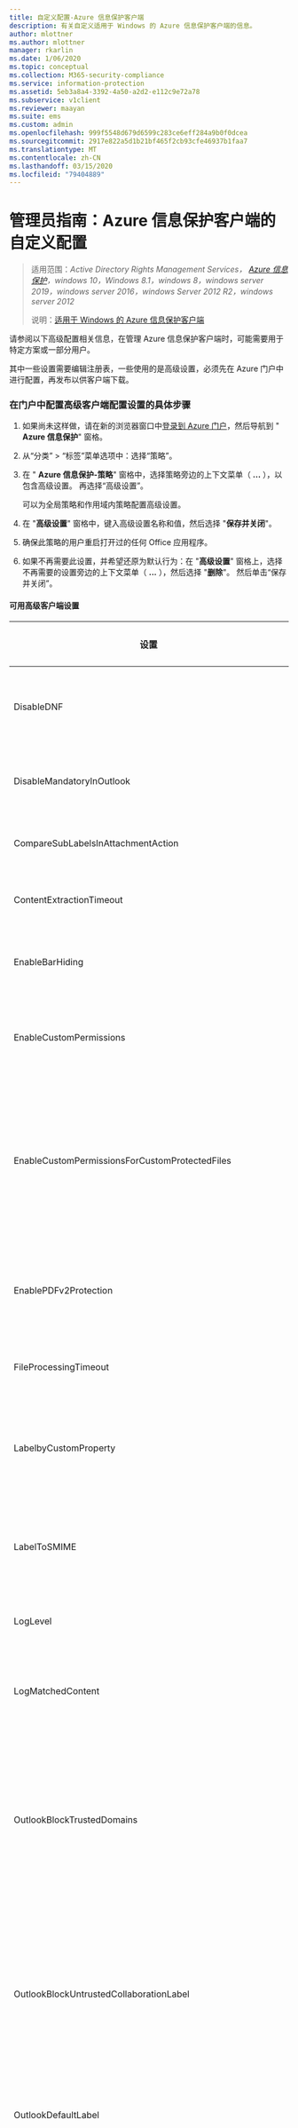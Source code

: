 ```yaml
---
title: 自定义配置-Azure 信息保护客户端
description: 有关自定义适用于 Windows 的 Azure 信息保护客户端的信息。
author: mlottner
ms.author: mlottner
manager: rkarlin
ms.date: 1/06/2020
ms.topic: conceptual
ms.collection: M365-security-compliance
ms.service: information-protection
ms.assetid: 5eb3a8a4-3392-4a50-a2d2-e112c9e72a78
ms.subservice: v1client
ms.reviewer: maayan
ms.suite: ems
ms.custom: admin
ms.openlocfilehash: 999f5548d679d6599c283ce6eff284a9b0f0dcea
ms.sourcegitcommit: 2917e822a5d1b21bf465f2cb93cfe46937b1faa7
ms.translationtype: MT
ms.contentlocale: zh-CN
ms.lasthandoff: 03/15/2020
ms.locfileid: "79404889"
---
```

# <a name="admin-guide-custom-configurations-for-the-azure-information-protection-client"></a>管理员指南：Azure 信息保护客户端的自定义配置

>适用范围：*Active Directory Rights Management Services， [Azure 信息保护](https://azure.microsoft.com/pricing/details/information-protection)，windows 10，Windows 8.1，windows 8，windows server 2019，windows server 2016，windows Server 2012 R2，windows server 2012*
>
> 说明：[适用于 Windows 的 Azure 信息保护客户端](../faqs.md#whats-the-difference-between-the-azure-information-protection-client-and-the-azure-information-protection-unified-labeling-client)

请参阅以下高级配置相关信息，在管理 Azure 信息保护客户端时，可能需要用于特定方案或一部分用户。

其中一些设置需要编辑注册表，一些使用的是高级设置，必须先在 Azure 门户中进行配置，再发布以供客户端下载。  

### <a name="how-to-configure-advanced-client-configuration-settings-in-the-portal"></a>在门户中配置高级客户端配置设置的具体步骤

1. 如果尚未这样做，请在新的浏览器窗口中[登录到 Azure 门户](../configure-policy.md#signing-in-to-the-azure-portal)，然后导航到 " **Azure 信息保护**" 窗格。

2. 从“分类” > “标签”菜单选项中：选择“策略”。

3. 在 " **Azure 信息保护-策略**" 窗格中，选择策略旁边的上下文菜单（ **...** ），以包含高级设置。 再选择“高级设置”。
    
    可以为全局策略和作用域内策略配置高级设置。

4. 在 "**高级设置**" 窗格中，键入高级设置名称和值，然后选择 "**保存并关闭**"。

5. 确保此策略的用户重启打开过的任何 Office 应用程序。

6. 如果不再需要此设置，并希望还原为默认行为：在 "**高级设置**" 窗格上，选择不再需要的设置旁边的上下文菜单（ **...** ），然后选择 "**删除**"。 然后单击“保存并关闭”。

#### <a name="available-advanced-client-settings"></a>可用高级客户端设置

|设置|应用场景和说明|
|----------------|---------------|
|DisableDNF|[在 Outlook 中隐藏或显示“不转发”按钮](#hide-or-show-the-do-not-forward-button-in-outlook)|
|DisableMandatoryInOutlook|[使 Outlook 邮件免于强制标记](#exempt-outlook-messages-from-mandatory-labeling)|
|CompareSubLabelsInAttachmentAction|[启用子标签的排序支持](#enable-order-support-for-sublabels-on-attachments) 
|ContentExtractionTimeout|[更改扫描程序的超时设置](#change-the-timeout-settings-for-the-scanner)
|EnableBarHiding|[永久隐藏 Azure 信息保护栏](#permanently-hide-the-azure-information-protection-bar)|
|EnableCustomPermissions|[设置用户是否能够使用自定义权限选项](#make-the-custom-permissions-options-available-or-unavailable-to-users)|
|EnableCustomPermissionsForCustomProtectedFiles|[对于受自定义权限保护的文件，始终在文件资源管理器中向用户显示自定义权限](#for-files-protected-with-custom-permissions-always-display-custom-permissions-to-users-in-file-explorer) |
|EnablePDFv2Protection|[不使用 PDF 加密 ISO 标准来保护 PDF 文件](#dont-protect-pdf-files-by-using-the-iso-standard-for-pdf-encryption)|
|FileProcessingTimeout|[更改扫描程序的超时设置](#change-the-timeout-settings-for-the-scanner)
|LabelbyCustomProperty|[从 Secure Islands 和其他标记解决方案迁移标签](#migrate-labels-from-secure-islands-and-other-labeling-solutions)|
|LabelToSMIME|[将标签配置为在 Outlook 中应用 S/MIME 保护](#configure-a-label-to-apply-smime-protection-in-outlook)|
|LogLevel|[更改本地日志记录级别](#change-the-local-logging-level)
|LogMatchedContent|[禁止为一部分用户发送信息类型匹配项](#disable-sending-information-type-matches-for-a-subset-of-users)|
|OutlookBlockTrustedDomains|[在 Outlook 中实现弹出消息，针对正在发送的电子邮件发出警告、进行验证或阻止](#implement-pop-up-messages-in-outlook-that-warn-justify-or-block-emails-being-sent)|
|OutlookBlockUntrustedCollaborationLabel|[在 Outlook 中实现弹出消息，针对正在发送的电子邮件发出警告、进行验证或阻止](#implement-pop-up-messages-in-outlook-that-warn-justify-or-block-emails-being-sent)|
|OutlookDefaultLabel|[为 Outlook 设置不同的默认标签](#set-a-different-default-label-for-outlook)|
|OutlookJustifyTrustedDomains|[在 Outlook 中实现弹出消息，针对正在发送的电子邮件发出警告、进行验证或阻止](#implement-pop-up-messages-in-outlook-that-warn-justify-or-block-emails-being-sent)|
|OutlookJustifyUntrustedCollaborationLabel|[在 Outlook 中实现弹出消息，针对正在发送的电子邮件发出警告、进行验证或阻止](#implement-pop-up-messages-in-outlook-that-warn-justify-or-block-emails-being-sent)|
|OutlookRecommendationEnabled|[在 Outlook 中启用建议的分类](#enable-recommended-classification-in-outlook)|
|OutlookOverrideUnlabeledCollaborationExtensions|[在 Outlook 中实现弹出消息，针对正在发送的电子邮件发出警告、进行验证或阻止](#implement-pop-up-messages-in-outlook-that-warn-justify-or-block-emails-being-sent)|
|OutlookUnlabeledCollaborationActionOverrideMailBodyBehavior|[在 Outlook 中实现弹出消息，针对正在发送的电子邮件发出警告、进行验证或阻止](#implement-pop-up-messages-in-outlook-that-warn-justify-or-block-emails-being-sent)|
|OutlookWarnTrustedDomains|[在 Outlook 中实现弹出消息，针对正在发送的电子邮件发出警告、进行验证或阻止](#implement-pop-up-messages-in-outlook-that-warn-justify-or-block-emails-being-sent)|
|OutlookWarnUntrustedCollaborationLabel|[在 Outlook 中实现弹出消息，针对正在发送的电子邮件发出警告、进行验证或阻止](#implement-pop-up-messages-in-outlook-that-warn-justify-or-block-emails-being-sent)|
|PostponeMandatoryBeforeSave|[使用强制标签时，删除文档的“以后再说”](#remove-not-now-for-documents-when-you-use-mandatory-labeling)|
|ProcessUsingLowIntegrity|[禁用扫描程序的低完整性级别](#disable-the-low-integrity-level-for-the-scanner)|
|PullPolicy|[对已断开连接计算机的支持](#support-for-disconnected-computers)
|RemoveExternalContentMarkingInApp|[删除其他标记解决方案中的页眉和页脚](#remove-headers-and-footers-from-other-labeling-solutions)|
|ReportAnIssueLink|[为用户添加“报告问题”](#add-report-an-issue-for-users)|
|RunAuditInformationTypesDiscovery|[禁止将文档中发现的敏感信息发送到 Azure 信息保护分析](#disable-sending-discovered-sensitive-information-in-documents-to-azure-information-protection-analytics)|
|RunPolicyInBackground|[开启在后台持续运行的分类](#turn-on-classification-to-run-continuously-in-the-background)|
|ScannerConcurrencyLevel|[限制扫描程序使用的线程数](#limit-the-number-of-threads-used-by-the-scanner)|
|SyncPropertyName|[使用现有自定义属性标记 Office 文档](#label-an-office-document-by-using-an-existing-custom-property)|
|SyncPropertyState|[使用现有自定义属性标记 Office 文档](#label-an-office-document-by-using-an-existing-custom-property)|

## <a name="prevent-sign-in-prompts-for-ad-rms-only-computers"></a>阻止针对仅 AD RMS 计算机出现的登录提示

默认情况下，Azure 信息保护客户端会自动尝试连接到 Azure 信息保护服务。 对于只与 AD RMS 通信的计算机，此配置可能导致不必要的用户登录提示。 可以通过编辑注册表来阻止此登录提示。

 - 找到以下值名称，然后将值数据设置为“0”：
    
    **HKEY_CURRENT_USER\SOFTWARE\Microsoft\MSIP\EnablePolicyDownload** 

无论此设置如何，Azure 信息保护客户端仍遵循标准的 [RMS 服务发现流程](client-deployment-notes.md#rms-service-discovery)来查找它的 AD RMS 群集。

## <a name="sign-in-as-a-different-user"></a>以其他用户身份登录

在生产环境中，如果用户使用的是 Azure 信息保护客户端，则通常不需要以其他用户身份登录。 不过，作为管理员，你在测试阶段可能需要以其他用户身份登录。 

可以使用“MicrosoftAzure 信息保护”对话框验证当前登录的帐户：打开 Office 应用程序，在“**主页**”选项卡的“**保护**”组中单击“**保护**”，然后单击“**帮助和反馈**”。 帐户名称会显示在“客户端状态”部分中。

请确保还要检查所显示的登录帐户的域名。 很容易忽视的一点是，使用正确的帐户名登录，但域不正确。 使用错误帐户的症状是，无法下载 Azure 信息保护策略，或看不到预期的标签或行为。

以其他用户身份登录：

1. 导航到 %localappdata%\Microsoft\MSIP 并删除 TokenCache 文件。

2. 重新启动任何打开的 Office 应用程序，并使用其他用户帐户登录。 如果在 Office 应用程序中没有看到登录到 Azure 信息保护服务的提示，请返回“Microsoft Azure信息保护”对话框，然后从更新的“客户端状态”部分中单击“登录”。

此外：

- 完成这些步骤后，若 Azure 信息保护客户端仍使用旧帐户登录，则从 Internet Explorer 删除所有 cookie，然后重复步骤 1 和步骤 2。

- 如果使用的是单一登录，必须在删除令牌文件后注销 Windows，再使用其他用户帐户登录。 然后，Azure 信息保护客户端会使用当前登录的用户帐户，自动进行身份验证。

- 此解决方案支持以同一租户中的其他用户身份登录。 不支持以不同租户中的其他用户身份登录。 若要使用多个租户测试 Azure 信息保护，请使用不同的计算机。

- 可以使用“帮助和反馈”中的“重置设置”选项注销并删除当前已下载的 Azure 信息保护策略。


## <a name="enforce-protection-only-mode-when-your-organization-has-a-mix-of-licenses"></a>如果组织拥有组合许可证，则强制执行仅保护模式

如果组织不具有任何 Azure 信息保护许可证，但有包含用于数据保护的 Azure Rights Management 服务的 Office 365 许可证，则用于 Windows 的 Azure 信息保护客户端会自动在[仅保护模式](client-protection-only-mode.md)下运行。

但是，如果贵组织已订阅 Azure 信息保护，默认情况下所有 Windows 计算机都可以下载 Azure 信息保护策略。 Azure 信息保护客户端不会进行许可证检查以及强制执行。 

如果某些用户没有 Azure 信息保护许可证，但拥有包含 Azure 权限管理服务的 Office 365 许可证，请在这些用户的计算机上编辑注册表，以防止用户在 Azure 信息保护中运行未经授权的分类和标签功能。

找到以下值名称并将值数据设置为 **0**：

**HKEY_CURRENT_USER\SOFTWARE\Microsoft\MSIP\EnablePolicyDownload** 

此外，请确保这些计算机的 %LocalAppData%\Microsoft\MSIP 文件夹中不具有名为 Policy.msip 的文件。 如果此文件存在，请将其删除。 此文件包含 Azure 信息保护策略，并且可能在编辑注册表之前已下载，如果使用演示选项安装了 Azure 信息保护客户端，那么也可能已下载此文件。

## <a name="add-report-an-issue-for-users"></a>为用户添加“报告问题”

此配置使用必须在 Azure 门户中配置的[高级客户端设置](#how-to-configure-advanced-client-configuration-settings-in-the-portal)。 

当指定以下高级客户端设置时，用户将看到一个“报告问题”选项，他们可以从“帮助和反馈”客户端对话框中选择该选项。 为链接指定 HTTP 字符串。 例如，为用户报告问题设置的自定义 Web 页面，或者发送给支持人员的电子邮件地址。 

若要配置此高级设置，请输入以下字符串：

- 注册表项：**ReportAnIssueLink**

- Value： **\<HTTP string>**

网站示例值：`https://support.contoso.com`

电子邮件地址示例值：`mailto:helpdesk@contoso.com`

## <a name="hide-the-classify-and-protect-menu-option-in-windows-file-explorer"></a>隐藏 Windows 文件资源管理器中的“分类和保护”菜单选项

创建以下 DWORD 值名称（以及任何数值数据）：

**HKEY_CLASSES_ROOT\AllFilesystemObjects\shell\Microsoft.Azip.RightClick\LegacyDisable**

## <a name="support-for-disconnected-computers"></a>对断开连接的计算机的支持

默认情况下，Azure 信息保护客户端会自动尝试连接到 Azure 信息保护服务，以下载最新的 Azure 信息保护策略。 如果您的计算机在一段时间内无法连接到 internet，则可以通过编辑注册表来阻止客户端尝试连接到该服务。 

请注意，如果没有 internet 连接，客户端将无法使用组织的基于云的密钥来应用保护（或删除保护）。 相反，客户端只能使用应用分类或 [HYOK](../configure-adrms-restrictions.md) 保护的标签。

若要阻止 Azure 信息保护服务登录提示，可使用必须在 Azure 门户中配置的[高级客户端设置](#how-to-configure-advanced-client-configuration-settings-in-the-portal)，然后为计算机下载策略。 或者，也可以通过编辑注册表来阻止此登录提示。

- 若要配置高级客户端设置，请执行以下操作：
    
    1. 输入以下字符串：
    
        - 注册表项：**PullPolicy**
        
        - Value：**False**
    
    2. 下载包含此设置的策略，并按照随附的说明操作，将它安装在计算机上。

- 或者，若要编辑注册表，请执行以下操作：
    
    - 找到以下值名称，然后将值数据设置为“0”：
    
        **HKEY_CURRENT_USER\SOFTWARE\Microsoft\MSIP\EnablePolicyDownload** 


客户端必须在 %LocalAppData%\Microsoft\MSIP 文件夹中有名为 Policy.msip 的有效策略文件。

可以从 Azure 门户中导出全局策略或范围内策略，并将导出的文件复制到客户端计算机。 此外，还可以使用此方法，将已过时的策略文件替换为最新策略。 不过，如果用户属于多个范围内策略，就不支持导出策略。 另请注意，如果用户选择[“帮助和反馈”](client-admin-guide.md#help-and-feedback-section)中的“重置设置”选项，此操作会删除策略文件，并导致客户端无法正常运行，直到你手动替换策略文件或客户端连接到服务并下载策略为止。

从 Azure 门户导出策略时，下载的压缩文件包含多个版本的策略。 这些策略版本对应于 Azure 信息保护客户端的不同版本：

1. 解压缩文件，然后使用下表来确定所需要的策略文件。 
    
    |文件名|相应的客户端版本|
    |--------------------------|---------------------------------------------|
    |Policy1.1.msip |版本 1.2|
    |Policy1.2.msip |版本 1.3 - 1.7|
    |Policy1.3.msip |版本 1.8 - 1.29|
    |Policy1.4.msip |版本 1.32 及更高版本|
    
2. 将已标识的文件重命名为 Policy.msip，再将它复制到已安装 Azure 信息保护客户端的计算机上的 %LocalAppData%\Microsoft\MSIP 文件夹。 

如果断开连接的计算机运行的是当前的 Azure 信息保护扫描程序 GA 版本，则需要执行其他配置步骤。 有关详细信息，请参阅扫描程序部署说明中的[限制：扫描程序服务器无法](../deploy-aip-scanner.md#restriction-the-scanner-server-cannot-have-internet-connectivity) 从扫描程序部署说明获得 internet 连接。

## <a name="hide-or-show-the-do-not-forward-button-in-outlook"></a>在 Outlook 中隐藏或显示“不转发”按钮

建议使用[策略设置](../configure-policy-settings.md)**将 "不转发" 按钮添加到 Outlook 功能区**来配置此选项。 但是，也可以使用在 Azure 门户中配置的[高级客户端设置](#how-to-configure-advanced-client-configuration-settings-in-the-portal)来配置此选项。

配置此设置后，将在 Outlook 功能区中隐藏或显示“不转发”按钮。 此设置对 Office 菜单中的“不转发”选项没有影响。

若要配置此高级设置，请输入以下字符串：

- 注册表项：**DisableDNF**

- Value：如果为 True 将隐藏按钮，如果为 False 将显示按钮

## <a name="make-the-custom-permissions-options-available-or-unavailable-to-users"></a>设置用户是否能够使用自定义权限选项

配置此选项的建议方法是使用 "**使自定义权限可供用户**使用"[策略设置](../configure-policy-settings.md)。 但是，也可以使用在 Azure 门户中配置的[高级客户端设置](#how-to-configure-advanced-client-configuration-settings-in-the-portal)来配置此选项。 

配置此设置并为用户发布策略后，用户可看到自定义权限选项，它们可用于自行选择保护设置；这些选项也可能隐藏，使得用户无法自行选择保护设置（除非系统出现提示）。

若要配置此高级设置，请输入以下字符串：

- 注册表项：**EnableCustomPermissions**

- Value：结果为 True 将使自定义权限选项可用，结果为 False 将隐藏此选项

## <a name="for-files-protected-with-custom-permissions-always-display-custom-permissions-to-users-in-file-explorer"></a>对于受自定义权限保护的文件，始终在文件资源管理器中向用户显示自定义权限

此配置使用必须在 Azure 门户中配置的[高级客户端设置](#how-to-configure-advanced-client-configuration-settings-in-the-portal)。 此设置处于预览状态，并且可能会更改。

当你配置[策略设置](../configure-policy-settings.md)"**使用户可以使用自定义权限" 选项**或在上一节中使用等效的 "高级客户端" 设置时，用户将无法查看或更改已在受保护文档中设置的自定义权限。 

创建和配置此高级客户端设置时，用户可以在使用文件资源管理器时查看和更改受保护文档的自定义权限，然后右键单击该文件。 Office 功能区上的“保护”按钮中的“自定义权限”选项仍处于隐藏状态。

若要配置此高级设置，请输入以下字符串：

- 注册表项：**EnableCustomPermissionsForCustomProtectedFiles**

- Value：**True**

## <a name="permanently-hide-the-azure-information-protection-bar"></a>永久隐藏 Azure 信息保护栏

此配置使用必须在 Azure 门户中配置的[高级客户端设置](#how-to-configure-advanced-client-configuration-settings-in-the-portal)。 仅当[策略设置](../configure-policy-settings.md)"**在 Office 应用中显示信息保护栏**" 设置为 **"开**" 时才使用此选项。

默认情况下，如果用户清除“主页”选项卡、“保护”组、“保护”按钮中的“显示数据条”选项，则信息保护栏将不再显示在该 Office 应用中。 但是，下次打开 Office 应用时，会自动再次显示该栏。

若要防止在用户选择隐藏该栏后再次自动显示该栏，请使用此客户端设置。 如果用户使用“关闭信息保护栏”图标关闭此栏，此设置将不起作用。

即使 Azure 信息保护栏保持隐藏，如果已配置了推荐分类，或者文档或电子邮件必须有标签，用户仍可以从临时显示的栏中选择标签。 

若要配置此高级设置，请输入以下字符串：

- 注册表项：**EnableBarHiding**

- Value：**True**

## <a name="enable-order-support-for-sublabels-on-attachments"></a>启用附件子标签的排序支持

此配置使用必须在 Azure 门户中配置的[高级客户端设置](#how-to-configure-advanced-client-configuration-settings-in-the-portal)。

如果具有子标签并已配置以下[策略设置](../configure-policy-settings.md)，请使用此设置：

- **对于带有附件的电子邮件，使用与这些附件的最高等级相匹配的标签**

配置以下字符串：

- 注册表项：**CompareSubLabelsInAttachmentAction**

- Value：**True**

如果不进行此设置，则从具有最高分类的父标签找到的第一个标签将应用于电子邮件。 

如果进行此设置，则具有最高分类的父标签中排在最后的子标签将应用于电子邮件。 如果需要对标签重新排序，以便为此方案应用所需的标签，请参阅[如何删除或重排 Azure 信息保护的标签](../configure-policy-delete-reorder.md)。

## <a name="exempt-outlook-messages-from-mandatory-labeling"></a>使 Outlook 邮件免于强制标记

此配置使用必须在 Azure 门户中配置的[高级客户端设置](#how-to-configure-advanced-client-configuration-settings-in-the-portal)。

默认情况下，当你启用 "**所有文档和电子邮件都必须具有标签**" 的[策略设置](../configure-policy-settings.md)时，所有已保存的文档和已发送的电子邮件都必须应用标签。 配置以下高级设置时，策略设置仅适用于 Office 文档，而不适用于 Outlook 邮件。

若要配置此高级设置，请输入以下字符串：

- 注册表项：**DisableMandatoryInOutlook**

- Value：**True**

## <a name="enable-recommended-classification-in-outlook"></a>在 Outlook 中启用建议的分类

此配置使用必须在 Azure 门户中配置的[高级客户端设置](#how-to-configure-advanced-client-configuration-settings-in-the-portal)。 此设置处于预览状态，并且可能会更改。

为建议的分类配置标签时，系统将提示用户接受或关闭 Word、Excel 和 PowerPoint 中建议的标签。 此设置将此标签建议扩展到也在 Outlook 中显示。

若要配置此高级设置，请输入以下字符串：

- 注册表项：**OutlookRecommendationEnabled**

- Value：**True**


## <a name="implement-pop-up-messages-in-outlook-that-warn-justify-or-block-emails-being-sent"></a>在 Outlook 中实施弹出消息，警告、证明或阻止发送电子邮件

此配置使用必须在 Azure 门户中配置的多项[高级客户端设置](#how-to-configure-advanced-client-configuration-settings-in-the-portal)。

当创建并配置以下高级客户端设置时，用户可以在 Outlook 中看到弹出消息，这些消息可以在发送电子邮件之前警告他们，或者要求他们提供发送电子邮件的理由，或者在存在以下任何一种情况时阻止他们发送电子邮件：

- **其电子邮件或电子邮件附件有一个特定的标签**：
    - 附件可以是任何文件类型

- **其电子邮件或电子邮件的附件没有标签**：
    - 附件可以是 Office 文档或 PDF 文档

满足这些条件时，用户将看到一个弹出消息，其中包含以下操作之一：

- **警告**：用户可以确认、发送或取消。

- **验证**：提示用户说明理由（预定义选项或自由格式）。  然后，用户可以发送或取消电子邮件。 说明理由的文本被写入电子邮件 x - 标头，以便其他系统可以读取。 例如，数据丢失防护 (DLP) 服务。

- **阻止**：如果上述情况持续，将阻止用户发送电子邮件。 该消息包括阻止电子邮件的原因，以便用户可以解决问题。 例如，删除特定收件人或标记电子邮件。 

当弹出消息用于特定标签时，可以按域名为收件人配置例外。

弹出消息中生成的操作将记录到本地 Windows 事件日志**应用程序和服务日志** > **Azure 信息保护**：

- 警告消息：信息 ID 301

- 验证消息：信息 ID 302

- 阻止邮件：信息 ID 303

来自验证消息的事件条目示例：

```
Client Version: 1.53.10.0
Client Policy ID: e5287fe6-f82c-447e-bf44-6fa8ff146ef4
Item Full Path: Price list.msg
Item Name: Price list
Process Name: OUTLOOK
Action: Justify
User Justification: My manager approved sharing of this content
Action Source: 
User Response: Confirmed
```
以下各节包含每个高级客户端设置的配置说明，你可以通过 [教程查看这些配置说明：使用 Outlook](../infoprotect-oversharing-tutorial.md)配置 Azure 信息保护以控制 oversharing 的信息。

### <a name="to-implement-the-warn-justify-or-block-pop-up-messages-for-specific-labels"></a>若要针对特定标签实现用于警告、验证或阻止的弹出消息：

若要针对特定标签实现弹出消息，必须知道这些标签的标签 ID。 在 Azure 门户中查看或配置 Azure 信息保护策略时，标签 ID 值会显示在 "**标签**" 窗格中。 对于应用了标签的文件，还可运行 [Get-AIPFileStatus](/powershell/module/azureinformationprotection/get-aipfilestatus) PowerShell cmdlet 标识标签 ID（MainLabelId 或 SubLabelId）。 当标签包含子标签时，请始终指定子标签（而非父标签）的 ID。

使用以下键创建以下一个或多个高级客户端设置。 对于值，请按 ID 指定一个或多个标签，每个标签用逗号分隔。

多个标签 ID 的示例值，采用以逗号分隔的字符串形式：`dcf781ba-727f-4860-b3c1-73479e31912b,1ace2cc3-14bc-4142-9125-bf946a70542c,3e9df74d-3168-48af-8b11-037e3021813f`


- 警告消息：
    
    - 注册表项：**OutlookWarnUntrustedCollaborationLabel**
    
    - 值：\<标签 ID，以逗号分隔>

- 对齐消息：
    
    - 注册表项：**OutlookJustifyUntrustedCollaborationLabel**
    
    - 值：\<标签 ID，以逗号分隔>

- 阻止邮件：
    
    - 注册表项：**OutlookBlockUntrustedCollaborationLabel**
    
    - 值：\<标签 ID，以逗号分隔>

#### <a name="to-exempt-domain-names-for-pop-up-messages-configured-for-specific-labels"></a>为特定标签配置的弹出消息免除域名

对于在这些弹出消息中指定的标签，可以免除特定域名，使用户不会看到其电子邮件地址中包含该域名的收件人的邮件。 在这种情况下，发送电子邮件时不会受消息干扰。 若要指定多个域，将其添加为单个字符串，以逗号分隔。

典型配置是仅针对组织外部的收件人或并非组织授权合作伙伴的收件人显示弹出消息。 在这种情况下，可以指定组织和合作伙伴使用的所有电子邮件域。

创建以下高级客户端设置，为该值指定一个或多个域，每个域都由逗号分隔。

多个域的示例值，以逗号分隔的字符串表示：`contoso.com,fabrikam.com,litware.com`

- 警告消息：
    
    - 注册表项：**OutlookWarnTrustedDomains**
    
    - 值：\<域名，以逗号分隔>

- 对齐消息：
    
    - 注册表项：**OutlookJustifyTrustedDomains**
    
    - 值：\<域名，以逗号分隔>

- 阻止邮件：
    
    - 注册表项：**OutlookBlockTrustedDomains**
    
    - 值：\<域名，以逗号分隔>

例如，你为 "**机密 \ 所有员工**" 标签指定了**OutlookBlockUntrustedCollaborationLabel** advanced client 设置。 你现在可以指定**OutlookBlockTrustedDomains**和**contoso.com**的其他高级客户端设置。 因此，当用户标记为 "**机密 \ 所有员工**" 时，用户可以将电子邮件发送到 john@sales.contoso.com，但会阻止向 Gmail 帐户发送具有相同标签的电子邮件。

### <a name="to-implement-the-warn-justify-or-block-pop-up-messages-for-emails-or-attachments-that-dont-have-a-label"></a>若要针对没有标签的电子邮件或附件实现用于警告、验证或阻止的弹出消息：

使用以下值之一创建高级客户端设置：

- 警告消息：
    
    - 注册表项：**OutlookUnlabeledCollaborationAction**
    
    - Value：**警告**

- 对齐消息：
    
    - 注册表项：**OutlookUnlabeledCollaborationAction**
    
    - Value：**两端对齐**

- 阻止邮件：
    
    - 注册表项：**OutlookUnlabeledCollaborationAction**
    
    - Value：**阻止**

- 关闭这些消息：
    
    - 注册表项：**OutlookUnlabeledCollaborationAction**
    
    - Value：**Off**

#### <a name="to-define-specific-file-name-extensions-for-the-warn-justify-or-block-pop-up-messages-for-email-attachments-that-dont-have-a-label"></a>为不带标签的电子邮件附件定义 "警告"、"对齐" 或 "阻止" 弹出消息的特定文件扩展名

默认情况下，"警告"、"对齐" 或 "阻止" 弹出消息适用于所有 Office 文档和 PDF 文档。 您可以通过指定哪些文件扩展名应显示警告、调整或阻止具有其他高级客户端属性的消息和以逗号分隔的文件扩展名列表，来优化此列表。

要定义为逗号分隔字符串的多个文件扩展名的示例值： `.XLSX,.XLSM,.XLS,.XLTX,.XLTM,.DOCX,.DOCM,.DOC,.DOCX,.DOCM,.PPTX,.PPTM,.PPT,.PPTX,.PPTM`

在此示例中，未标记的 PDF 文档不会导致警告、对齐或阻止弹出消息。


- 注册表项：**OutlookOverrideUnlabeledCollaborationExtensions**

- 值： **\<** 文件扩展名以显示消息，以逗号分隔 **>**

#### <a name="to-specify-a-different-action-for-email-messages-without-attachments"></a>为不带附件的电子邮件指定其他操作

默认情况下，你为 OutlookUnlabeledCollaborationAction 指定的值将应用于不带标签的电子邮件或附件。 可以通过为不带附件的电子邮件指定另一高级客户端设置来优化此配置。

使用以下值之一创建高级客户端设置：

- 警告消息：
    
    - 注册表项：**OutlookUnlabeledCollaborationActionOverrideMailBodyBehavior**
    
    - Value：**警告**

- 对齐消息：
    
    - 注册表项：**OutlookUnlabeledCollaborationActionOverrideMailBodyBehavior**
    
    - Value：**两端对齐**

- 阻止邮件：
    
    - 注册表项：**OutlookUnlabeledCollaborationActionOverrideMailBodyBehavior**
    
    - Value：**阻止**

- 关闭这些消息：
    
    - 注册表项：**OutlookUnlabeledCollaborationActionOverrideMailBodyBehavior**
    
    - Value：**Off**

如果未指定此客户端设置，则为 OutlookUnlabeledCollaborationAction 指定的值将用于没有附件的未标记电子邮件以及带有附件的未标记电子邮件。


## <a name="set-a-different-default-label-for-outlook"></a>为 Outlook 设置不同的默认标签

此配置使用必须在 Azure 门户中配置的[高级客户端设置](#how-to-configure-advanced-client-configuration-settings-in-the-portal)。 

配置此设置时，Outlook 不会应用 Azure 信息保护策略中为“选择默认标签”设置配置的默认标签。 相反，Outlook 可应用不同的默认标签，也可不应用标签。

要应用不同的标签，必须指定标签 ID。 在 Azure 门户中查看或配置 Azure 信息保护策略时，标签 ID 值会显示在 "**标签**" 窗格中。 对于应用了标签的文件，还可运行 [Get-AIPFileStatus](/powershell/module/azureinformationprotection/get-aipfilestatus) PowerShell cmdlet 标识标签 ID（MainLabelId 或 SubLabelId）。 当标签包含子标签时，请始终指定子标签（而非父标签）的 ID。

因此 Outlook 不会应用默认标签，请指定“无”。

若要配置此高级设置，请输入以下字符串：

- 注册表项：**OutlookDefaultLabel**

- 值：\<label ID> 或 None

## <a name="configure-a-label-to-apply-smime-protection-in-outlook"></a>将标签配置为在 Outlook 中应用 S/MIME 保护

此配置使用必须在 Azure 门户中配置的[高级客户端设置](#how-to-configure-advanced-client-configuration-settings-in-the-portal)。

仅当具有有效的 [S/MIME 部署](https://docs.microsoft.com/exchange/s-mime-for-message-signing-and-encryption)，且希望标签自动对电子邮件应用此保护方法（而不是 Azure 信息保护中的权限管理保护）时，才使用此设置。 应用的保护与用户通过在 Outlook 中手动选择 S/MIME 选项应用的保护一样。

若要使用此配置，必须为要应用 S/MIME 保护的所有 Azure 信息保护标签都指定“LabelToSMIME”高级客户端设置。 然后，使用以下语法设置每个条目的值：

`[Azure Information Protection label ID];[S/MIME action]`

在 Azure 门户中查看或配置 Azure 信息保护策略时，标签 ID 值会显示在 "**标签**" 窗格中。 若要使用包含子标签的 S/MIME，请始终仅指定子标签（而非父标签）的 ID。 指定子标签时，父标签必须位于同一范围内，或位于全局策略中。

S/MIME 操作可以是：

- `Sign;Encrypt`：应用数字签名和 S/MIME 加密

- `Encrypt`：仅应用 S/MIME 加密

- `Sign`：仅应用数字签名

dcf781ba-727f-4860-b3c1-73479e31912b 的标签 ID 示例值：

- 应用数字签名和 S/MIME 加密：
    
    **dcf781ba-727f-4860-b3c1-73479e31912b;Sign;Encrypt**

- 仅应用 S/MIME 加密：
    
    **dcf781ba-727f-4860-b3c1-73479e31912b;Encrypt**
    
- 仅应用数字签名：
    
    **dcf781ba-727f-4860-b3c1-73479e31912b;Sign**

使用此配置的结果是，当你对电子邮件应用标签后，除了标签中的分类，系统还会对电子邮件应用 S/MIME 保护。

如果你在 Azure 门户中为指定的标签配置了权限管理保护，S/MIME 保护仅在 Outlook 中替换权限管理保护。 对于支持标记的其他所有情况，应用的都是权限管理保护。

如果希望标签仅在 Outlook 中可见，请将标签配置为应用“不要转发”的单一用户定义操作，如[快速入门：为用户配置标签以便轻松保护包含敏感信息的电子邮件](../quickstart-label-dnf-protectedemail.md)中所述。

## <a name="remove-not-now-for-documents-when-you-use-mandatory-labeling"></a>使用强制标签时，删除文档的“以后再说”

此配置使用必须在 Azure 门户中配置的[高级客户端设置](#how-to-configure-advanced-client-configuration-settings-in-the-portal)。 

在使用“所有文档和电子邮件都必须有一个标签”的[策略设置](../configure-policy-settings.md)时，当用户首次保存 Office 文档和发送电子邮件，系统会提示选择标签。 对于文档，用户可以选择“以后再说”暂时关闭提示以选择标签，并返回到文档。 但是不能在未选择标签的情况下关闭已保存的文档。 

在配置此设置时，将删除“以后再说”选项，以便首次保存文档时用户必须选择一个标签。

若要配置此高级设置，请输入以下字符串：

- 注册表项：**PostponeMandatoryBeforeSave**

- Value：**False**

## <a name="turn-on-classification-to-run-continuously-in-the-background"></a>开启在后台持续运行的分类

此配置使用必须在 Azure 门户中配置的[高级客户端设置](#how-to-configure-advanced-client-configuration-settings-in-the-portal)。 此设置处于预览状态，并且可能会更改。

在你配置此设置时，它更改 Azure 信息保护客户端向文档应用自动和建议标签的[默认行为](../configure-policy-classification.md#how-automatic-or-recommended-labels-are-applied)： 

- 对于 Word、Excel 和 PowerPoint，自动分类在后台持续运行。  

此行为不会对 Outlook 变化。

如果 Azure 信息保护客户端定期检查你指定的条件规则文档，此行为将为存储在 SharePoint Online 中的文档启用自动和建议的分类以及保护。 由于已运行条件规则，因此大型文件可实现更快保存。 

条件规则不会作为用户类型实时运行。 而会在文档发生修改时作为后台任务定期运行。

若要配置此高级设置，请输入以下字符串：

- 注册表项：**RunPolicyInBackground**

- Value：**True**

## <a name="dont-protect-pdf-files-by-using-the-iso-standard-for-pdf-encryption"></a>不使用 PDF 加密 ISO 标准来保护 PDF 文件

此配置使用必须在 Azure 门户中配置的[高级客户端设置](#how-to-configure-advanced-client-configuration-settings-in-the-portal)。 

当 Azure 信息保护客户端的最新版本保护 PDF 文件时，生成的文件扩展名仍为 .pdf 并遵守 PDF 加密 ISO 标准。 有关此标准的详细信息，请参阅[派生自 ISO 32000-1 的文档](https://www.adobe.com/content/dam/acom/en/devnet/pdf/pdfs/PDF32000_2008.pdf)（由 Adobe Systems Incorporated 发布）中的第 7.6 节加密。

如果需要客户端还原为使用 .ppdf 文件扩展名保护 PDF 文件的早期客户端版本行为，请通过输入以下字符串来使用以下高级设置：

- 注册表项：**EnablePDFv2Protection**

- Value：**False**

例如，如果使用不支持 PDF 加密 ISO 标准的 PDF 阅读器，则可能需要为所有用户配置此设置。 或者，在逐步采用支持新格式的 PDF 阅读器中的更改时，可能需要为部分用户配置此设置。 如果需要向已签名的 PDF 文档添加保护，则也可能使用此设置。 已签名的 PDF 文档可能受到 .ppdf 格式的额外保护，因此该保护是作为文件的包装器实现的。 

要使 Azure 信息保护扫描程序使用新设置，必须重启扫描程序服务。 此外，在默认情况下，扫描程序将不再保护 PDF 文档。 如果想要 PDF 文档在 EnablePDFv2Protection 设置为 False 时受扫描程序保护，则必须[编辑注册表](../deploy-aip-scanner.md#scanner-from-the-classic-client-use-the-registry-to-change-which-file-types-are-protected)。

有关新 PDF 加密的详细信息，请参阅博客文章[使用 Microsoft 信息保护进行 PDF 加密的新支持](https://techcommunity.microsoft.com/t5/Azure-Information-Protection/New-support-for-PDF-encryption-with-Microsoft-Information/ba-p/262757)。

有关支持用于 PDF 加密的 ISO 标准的 PDF 阅读器以及支持旧格式的阅读器的列表，请参阅[用于 Microsoft 信息保护的受支持的 PDF 阅读器](protected-pdf-readers.md)。

### <a name="to-convert-existing-ppdf-files-to-protected-pdf-files"></a>将现有的 .ppdf 文件转换为受保护的 .pdf 文件

Azure 信息保护客户端已下载包含该新设置的客户端策略时，可以使用 PowerShell 命令将现有的 .ppdf 文件转换为使用 PDF 加密 ISO 标准的受保护 .pdf 文件。 

用户必须具有从文件删除保护的[权限管理使用权限](../configure-usage-rights.md)或者成为超级用户，才能将以下说明用于自己未保护的文件。 若要启用超级用户功能并将帐户配置为超级用户，请参阅[为 Azure Rights Management 和发现服务或数据恢复配置超级用户](../configure-super-users.md)。

此外，当将这些说明用于自己未保护的文件时，则会成为 [RMS 颁发者](../configure-usage-rights.md#rights-management-issuer-and-rights-management-owner)。 在此情况下，最初保护该文档的用户无法再跟踪和撤销它。 如果用户需要跟踪和撤销自己受保护的 PDF 文档，他们可以手动删除，然后通过使用文件资源管理器并右击，重新应用此标签。

使用 PowerShell 命令将现有的 .ppdf 文件转换为使用 PDF 加密 ISO 标准的受保护 .pdf 文件：

1. 将 [Get-AIPFileStatus](/powershell/module/azureinformationprotection/get-aipfilestatus) 用于 .ppdf 文件。 例如：
    
        Get-AIPFileStatus -Path \\Finance\Projectx\sales.ppdf

2. 从输出中记录以下参数值：
    
   - SubLabelId 的值（(GUID)，如果有）。 如果此值为空，表明未使用子标签，则改为记录 MainLabelId 的值。
    
     注意:如果也不存在 MainLabelId 的值，则未标记此文件。 在此情况下，可以使用 [Unprotect-RMSFile](/powershell/module/azureinformationprotection/unprotect-rmsfile) 命令和 [Protect-RMSFile](/powershell/module/azureinformationprotection/protect-rmsfile) 命令来代替步骤 3 和步骤 4 中的命令。
    
   - RMSTemplateId 的值。 如果此值为“受限访问”，则用户已使用自定义权限保护该文件，而非为此标签配置的保护设置。 若继续，该标签的保护设置将覆盖这些自定义权限。 决定是继续，还是要求用户（RMSIssuer 的显示值）删除此标签并将此标签和初始自定义权限一起重新应用。

3. 使用 [Set-AIPFileLabel](/powershell/module/azureinformationprotection/set-aipfilelabel) 和 *RemoveLabel* 参数删除此标签。 如果使用的是包含“用户必须提供理由以设置较低分类标签、删除标签或删除保护”的[策略设置](../configure-policy-settings.md)，还必须使用原因指定“理由”参数。 例如： 
    
        Set-AIPFileLabel \\Finance\Projectx\sales.ppdf -RemoveLabel -JustificationMessage 'Removing .ppdf protection to replace with .pdf ISO standard'

4. 为在步骤 1 中标识的标签指定值，重新应用初始标签。 例如：
    
        Set-AIPFileLabel \\Finance\Projectx\sales.pdf -LabelId d9f23ae3-1234-1234-1234-f515f824c57b

文件保留了 .pdf 文件扩展名，但它的分类与之前相同，并且通过使用 PDF 加密 ISO 标准对它进行保护。

## <a name="support-for-files-protected-by-secure-islands"></a>支持受 Secure Islands 保护的文件

此配置选项处于预览阶段，可能会发生更改。

如果使用 Secure Islands 保护文档，可能因这种保护产生受保护的文本和图片文件以及通常受保护的文件。 例如，文件扩展名为 .ptxt、.pjpeg 或 .pfile 的文件。 按如下方式编辑注册表时，Azure 信息保护可以解密这些文件：


将以下 EnableIQPFormats 的 DWORD 值添加到以下注册表路径，并将值数据设置为 1：

- 64 位版本的 Windows：HKEY_LOCAL_MACHINE\\SOFTWARE\\WOW6432Node\\Microsoft\\MSIP

- 32 位版本的 Windows：HKEY_LOCAL_MACHINE\\SOFTWARE\\Microsoft\\MSIP

对注册表进行此编辑后，即支持以下方案：

- Azure 信息保护查看器可打开这些受保护的文件。

- Azure 信息保护扫描程序可以检查这些文件中的敏感信息。

- 文件资源管理器、PowerShell 和 Azure 信息保护扫描程序可以标记这些文件。 因此，可以应用 Azure 信息保护标签来应用来自 Azure 信息保护的新保护，或删除来自 Secure Islands 的现有保护。

- 可使用[标签迁移客户端自定义](#migrate-labels-from-secure-islands-and-other-labeling-solutions)将这些受保护文件上的 Secure Islands 标签自动转换为 Azure 信息保护标签。

## <a name="migrate-labels-from-secure-islands-and-other-labeling-solutions"></a>从 Secure Islands 和其他标记解决方案迁移标签

此配置使用必须在 Azure 门户中配置的[高级客户端设置](#how-to-configure-advanced-client-configuration-settings-in-the-portal)。

当前此配置与使用 PDF 加密 ISO 标准来保护 PDF 文件的新默认行为不兼容。 在这种情况下，无法通过文件资源管理器、PowerShell 或扫描程序打开 .ppdf 文件。 若要解决此问题，请使用高级客户端设置而[不使用 PDF 加密的 ISO 标准](client-admin-guide-customizations.md#dont-protect-pdf-files-by-using-the-iso-standard-for-pdf-encryption)。

对于 Secure Islands 标记的 Office 文档和 PDF 文档，可以使用所定义的映射，利用 Azure 信息保护标签重新标记这些文档。 此外，这种方法还可用于重用其他解决方案对 Office 文档标记的标签。 

> [!NOTE]
> 如果除 PDF 和 Office 文档外，还有其他受 Secure Islands 保护的文件，则可在编辑注册表后重新标记这些文件，如[前面部分](#support-for-files-protected-by-secure-islands)中所述。 

由于有此配置选项，Azure 信息保护客户端按如下所述应用新 Azure 信息保护标签：

- 对于 Office 文档：当文档在桌面应用程序中打开时，新 Azure 信息保护标签显示为已设置，并在文档保存时应用。

- 对于文件资源管理器：在“Azure 信息保护”对话框中，新 Azure 信息保护标签显示为已设置，并在用户选择“应用”时应用。 如果用户选择“取消”，新标签就不会应用。

- 对于 PowerShell：[Set-AIPFileLabel](/powershell/module/azureinformationprotection/set-aipfilelabel) 应用新 Azure 信息保护标签。 [Get-AIPFileStatus](/powershell/module/azureinformationprotection/get-aipfilestatus) 不会显示新 Azure 信息保护标签，除非标签由另一种方法设置。

- 对于 Azure 信息保护扫描程序：发现功能可报告何时会设置新 Azure 信息保护标签，此标签可以通过强制模式进行应用。

若要执行此配置，必须为要映射到旧标签的所有 Azure 信息保护标签都指定“LabelbyCustomProperty”高级客户端设置。 然后，使用以下语法设置每个条目的值：

`[Azure Information Protection label ID],[migration rule name],[Secure Islands custom property name],[Secure Islands metadata Regex value]`

在 Azure 门户中查看或配置 Azure 信息保护策略时，标签 ID 值会显示在 "**标签**" 窗格中。 若要指定子标签，父标签必须位于同一范围中，或位于全局策略中。

指定所选的迁移规则名称。 请使用描述性名称，这有助于确定应如何将旧标记解决方案中的一个或多个标签映射到 Azure 信息保护标签。 此名称显示在扫描程序报告和事件查看器中。 请注意，此设置不会从文档中删除原始标签，也不会删除可能已应用原始标签的文档中的任何视觉标记。 若要删除页眉和页脚，请参阅下一部分[删除其他标记解决方案中的页眉和页脚](#remove-headers-and-footers-from-other-labeling-solutions)。

### <a name="example-1-one-to-one-mapping-of-the-same-label-name"></a>示例 1：相同标签名称的一对一映射

要求：对于 Secure Islands 标记为“机密”的文档，应由 Azure 信息保护重新标记为“机密”。

在此示例中：

- 要使用的 Azure 信息保护标签名为“Confidential”，标签 ID 为“1ace2cc3-14bc-4142-9125-bf946a70542c”。 

- Secure Islands 标签名为“Confidential”，存储在名为“Classification”的自定义属性中。

高级客户端设置：

    
|名称|值|
|---------------------|---------|
|LabelbyCustomProperty|1ace2cc3-14bc-4142-9125-bf946a70542c,"Secure Islands label is Confidential",Classification,Confidential|

### <a name="example-2-one-to-one-mapping-for-a-different-label-name"></a>示例 2：不同标签名称的一对一映射

要求：对于 Secure Islands 标记为“敏感”的文档，应由 Azure 信息保护重新标记为“高度机密”。

在此示例中：

- 要使用的 Azure 信息保护标签名为“Highly Confidential”，标签 ID为“3e9df74d-3168-48af-8b11-037e3021813f”。

- Secure Islands 标签名为“Sensitive”，存储在名为“Classification”的自定义属性中。

高级客户端设置：

    
|名称|值|
|---------------------|---------|
|LabelbyCustomProperty|3e9df74d-3168-48af-8b11-037e3021813f,"Secure Islands label is Sensitive",Classification,Sensitive|


### <a name="example-3-many-to-one-mapping-of-label-names"></a>示例 3：标签名称的多对一映射

要求：有两个 Secure Islands 标签均包含“内部”一词，并且希望 Azure 信息保护将标有这两个 Secure Islands 标签之一的文档重新标记为“常规”。

在此示例中：

- 要使用的 Azure 信息保护标签名为“General”，标签 ID为“2beb8fe7-8293-444c-9768-7fdc6f75014d”。

- Secure Islands 标签包含单词“Internal”，存储在名为“Classification”的自定义属性中。

高级客户端设置：

    
|名称|值|
|---------------------|---------|
|LabelbyCustomProperty|2beb8fe7-8293-444c-9768-7fdc6f75014d,"Secure Islands label contains Internal",Classification,.\*Internal.\*|


## <a name="remove-headers-and-footers-from-other-labeling-solutions"></a>删除其他标记解决方案中的页眉和页脚

此配置使用必须在 Azure 门户中配置的多项[高级客户端设置](#how-to-configure-advanced-client-configuration-settings-in-the-portal)。 这些设置处于预览状态，并且可能会更改。

借助这些设置，可以在其他标记解决方案已应用这些视觉标记的情况下，从文档中删除或替换基于文本的页眉或页脚。 例如，旧页脚包含旧标签的名称，现在使用新的标签名及其自己的页脚将标签迁移到 Azure 信息保护。

当客户端在其策略中获取此配置时，如果文档在 Office 应用中打开并且任何 Azure 信息保护标签已应用到该文档，则删除或替换旧的页眉和页脚。

Outlook 不支持此配置，并且请注意，在 Word、Excel 和 PowerPoint 中使用它时，会对这些应用的性能产生负面影响。 该配置允许你根据应用程序来定义设置，例如，搜索 Word 文档页眉和页脚中的文本，而不是 Excel 电子表格或 PowerPoint 演示文稿中的。

因为模式匹配会影响用户的性能，所以建议将 Office 应用程序类型（**W**Ord、E**X**项、 **P**owerPoint）限制为只需搜索的内容：

- 注册表项：**RemoveExternalContentMarkingInApp**

- Value：\<Office 应用程序类型 WXP> 

示例：

- 若要仅搜索 Word 文档，请指定 W。

- 若要搜索 Word 文档和 PowerPoint 演示文稿，请指定 WP。

然后需要至少一个高级客户端设置 ExternalContentMarkingToRemove，指定页眉或页脚的内容以及如何删除或替换它们。

### <a name="how-to-configure-externalcontentmarkingtoremove"></a>如何配置 ExternalContentMarkingToRemove

指定 ExternalContentMarkingToRemove 键的字符串值时，拥有三个使用正则表达式的选项：

- 用以删除页眉或页脚中所有内容的部分匹配。
    
    例如：页眉或页脚包含字符串 TEXT TO REMOVE。 想要完全删除这些页面或页脚。 可指定值：`*TEXT*`。

- 用以删除页眉或页脚中特定字词的完全匹配。
    
    例如：页眉或页脚包含字符串 TEXT TO REMOVE。 只想删除单词 TEXT，结果使页眉或页脚字符串变为 TO REMOVE。 可指定值：`TEXT `。

- 用以删除页眉或页脚中所有内容的完全匹配。
    
    例如：页眉或页脚具有字符串 TEXT TO REMOVE。 想要删除其字符串为 TEXT TO REMOVE 的页眉或页脚。 可指定值：`^TEXT TO REMOVE$`。
    

指定的字符串的匹配模式不区分大小写。 最大字符串长度为 255 个字符。

因为某些文档可能包括不可见字符或者不同类型的空格或制表符，可能检测不到指定的短语或句子的字符串。 只要有可能，指定单个易区分的单词作为值，并确保在生产环境中部署之前测试结果。

- 注册表项：**ExternalContentMarkingToRemove**

- 值：\<要匹配的字符串，定义为正则表达式> 

#### <a name="multiline-headers-or-footers"></a>多行页眉或页脚

如果页眉或页脚文本不只一行，则为每行创建一个键和值。 例如，下面是具有两行文本的页脚：

The file is classified as Confidential

Label applied manually

若要删除这个多行页脚，可以创建以下两个条目：

- 键 1：**ExternalContentMarkingToRemove**

- 键值 1： **\*Confidential***

- 键 2：**ExternalContentMarkingToRemove**

- 键值 2： **\*Label applied*** 

#### <a name="optimization-for-powerpoint"></a>针对 PowerPoint 的优化

PowerPoint 中的页脚以形状的形式实现。 若要避免删除那些你指定的但不属于页面或页脚的形状，可使用以下附加高级客户端设置：PowerPointShapeNameToRemove。 我们还建议使用此设置来避免检查所有形状中的文本，因为这将占用大量资源。

如果未指定这项附加的高级客户端设置，并且 PowerPoint 包括在 RemoveExternalContentMarkingInApp键值中，将对所有形状检查你在 ExternalContentMarkingToRemove 值中指定的文本。 

查找用作页眉或页脚的形状的名称：

1. 在 PowerPoint 中，显示“选择”窗格：“格式”选项卡 >“排列”组 >“选择”窗格。

2. 选择幻灯片上包含页眉或页脚的形状。 所选形状的名称现在突出显示在“选择”窗格中。

使用形状的名称为 PowerPointShapeNameToRemove 键指定一个字符串字。 

例如：形状名称是 fc。 若要删除具有此名称的形状，则指定值：`fc`。

- 注册表项：**PowerPointShapeNameToRemove**

- Value：\<PowerPoint 形状名称> 

若要删除多个 PowerPoint 形状，则有多少要删除的形状就创建多少个 PowerPointShapeNameToRemove 键。 对于每个条目，指定要删除的形状的名称。

默认情况下，只检查主幻灯片的页眉和页脚。 若要将检查范围扩展到所有幻灯片，将占用大量资源，则可以使用 RemoveExternalContentMarkingInAllSlides 附加高级客户端设置：

- 注册表项：**RemoveExternalContentMarkingInAllSlides**

- Value：**True**

## <a name="label-an-office-document-by-using-an-existing-custom-property"></a>使用现有自定义属性标记 Office 文档

> [!NOTE]
> 如果结合使用此配置和用于[从 Secure Islands 和其他标记解决方案迁移标签](#migrate-labels-from-secure-islands-and-other-labeling-solutions)的配置，将优先考虑标记迁移设置。 

此配置使用必须在 Azure 门户中配置的[高级客户端设置](#how-to-configure-advanced-client-configuration-settings-in-the-portal)。 

配置此设置时，如果 Office 文档具备现有自定义属性且该属性带有与某个标记名称相匹配的值，则可对此文档进行分类（并选择性地保护）。 此自定义属性可通过另一个分类解决方案进行设置，也可由 SharePoint 设置为属性。

凭借此配置，如果某用户在 Office 应用中打开并保存未带 Azure 信息保护标记的文档，则进行文档标记，使其与相应的属性值相匹配。 

此配置要求你指定两个相互配合的高级设置。 第一个设置名为 SyncPropertyName，它是基于另一分类解决方案设置的自定义属性，或是由 SharePoint 设置的属性。 第二个名为 SyncPropertyState 且必须设置为“单向”。

若要配置此高级设置，请输入以下字符串：

- 键 1：**SyncPropertyName**

- 键 1 值：\<属性名称> 

- 键 2：**SyncPropertyState**

- 键 2 值：**OneWay**

仅对一个自定义属性使用这些键和相应的值。

例如，假设有 SharePoint 列“分类”，此列的可取值为以下三个：“公开”、“常规”和“高度机密\所有员工”。 文档存储在 SharePoint 中，且“分类 属性值设置为“公开”、“常规”或“高度机密\所有员工”。

要标记带有上述某个分类值的 Office 文档，请将“SyncPropertyName”设置为“分类”），将“SyncPropertyState”设置为“单向”。 

现在，当用户打开和保存这些 Office 文档之一时，文档标记为“公开”、“常规”或“高度机密\所有员工”，前提是 Azure 信息保护策略已包含有这些名称的标签。 如果没有带这些名称的标记，则不会标记文档。

## <a name="disable-sending-discovered-sensitive-information-in-documents-to-azure-information-protection-analytics"></a>禁止将文档中发现的敏感信息发送到 Azure 信息保护分析

此配置使用必须在 Azure 门户中配置的[高级客户端设置](#how-to-configure-advanced-client-configuration-settings-in-the-portal)。

在 Office 应用中使用 Azure 信息保护客户端时，它会在首次保存文档时查找文档中的敏感信息。 提供的客户端未配置为不发送审核信息，找到的任何敏感信息类型（预定义或自定义）都将发送到[Azure 信息保护分析](../reports-aip.md)。 

用于控制客户端是否发送审核信息的配置是将**审核数据发送到 Azure 信息保护日志分析**的[策略设置](../configure-policy-settings.md)。 当此策略设置为 **"打开"** 时，如果你想要发送包括标记操作的审核信息，但不希望发送客户端找到的敏感信息类型，请输入以下字符串：

- 注册表项：**RunAuditInformationTypesDiscovery**

- Value：**False**

如果你设置此高级客户端设置，则仍可以从客户端发送审核信息，但该信息仅限于标记活动。

例如：

- 使用此设置，可以看到用户访问了名为 "**机密**" 的

- 如果没有此设置，您可以看到该财经包含6个信用卡号。
    
    - 如果还启用[了对敏感数据的更深入分析](../reports-aip.md#content-matches-for-deeper-analysis)，还可以查看这些信用卡号。

## <a name="disable-sending-information-type-matches-for-a-subset-of-users"></a>禁止为一部分用户发送信息类型匹配项

此配置使用必须在 Azure 门户中配置的[高级客户端设置](#how-to-configure-advanced-client-configuration-settings-in-the-portal)。

选中 " [Azure 信息保护分析](../reports-aip.md)" 的复选框后，可以更深入地分析你的敏感数据，并为你的敏感信息类型或自定义条件收集内容匹配项。默认情况下，所有用户都将发送此信息，其中包括运行 Azure 信息保护扫描程序的服务帐户。 如果你有一些不应发送此数据的用户，请在这些用户的[作用域内策略](../configure-policy-scope.md)中创建以下高级客户端设置： 

- 注册表项：**LogMatchedContent**

- Value：**禁用**


## <a name="limit-the-number-of-threads-used-by-the-scanner"></a>限制扫描程序使用的线程数

此配置使用必须在 Azure 门户中配置的[高级客户端设置](#how-to-configure-advanced-client-configuration-settings-in-the-portal)。

默认情况下，扫描程序使用运行扫描程序服务的计算机上的所有可用处理器资源。 如果在扫描此服务时需要限制 CPU 使用率，请创建以下高级设置。 

对于该值，请指定扫描程序可以并行运行的并发线程数。 扫描程序为其扫描的每个文件使用单独的线程，因此此限制配置还定义了可以并行扫描的文件数。 

首次配置测试值时，建议为每个核心指定 2 个，然后监视结果。 例如，如果在具有 4 个核心的计算机上运行扫描程序，请先将值设置为 8。 如有必要，请根据扫描程序计算机所需的最终性能和扫描速率相应增减该数量。 

- 注册表项：**ScannerConcurrencyLevel**

- 值： **\<并发线程数>**

## <a name="disable-the-low-integrity-level-for-the-scanner"></a>禁用扫描程序的低完整性级别

此配置使用必须在 Azure 门户中配置的[高级客户端设置](#how-to-configure-advanced-client-configuration-settings-in-the-portal)。

默认情况下，Azure 信息保护扫描程序在运行时的完整性级别低。 此设置可以提供更强大的安全隔离，但会牺牲性能。 如果你使用具有特权的帐户（例如本地管理员帐户）运行扫描程序，则低完整性级别是适合的，因为此设置有助于保护运行扫描程序的计算机。

但是，当运行扫描程序的服务帐户只在[扫描程序先决条件](../deploy-aip-scanner.md#prerequisites-for-the-azure-information-protection-scanner)中记录了权限时，低完整性级别不是必需的且不推荐使用，因为它会对性能产生负面影响。 

有关 Windows 完整性级别的详细信息，请参阅 [Windows 完整性机制是什么？](https://msdn.microsoft.com/library/bb625957.aspx)

若要配置此高级设置，以便扫描程序以 Windows 自动分配的完整性级别运行（标准用户帐户以中等完整性级别运行），请输入以下字符串：

- 注册表项：**ProcessUsingLowIntegrity**

- Value：**False**

## <a name="change-the-timeout-settings-for-the-scanner"></a>更改扫描程序的超时设置

此配置使用必须在 Azure 门户中配置的[高级客户端设置](#how-to-configure-advanced-client-configuration-settings-in-the-portal)。

默认情况下，Azure 信息保护扫描程序的超时期限为00:15:00 （15分钟），用于检查每个文件中是否有敏感信息类型或为自定义条件配置的 regex 表达式。 当达到此内容提取过程的超时期限时，将返回超时前的所有结果，并对该文件停止进行进一步检查。 在此方案中，将在%*localappdata*% \ Microsoft\MSIP\Logs\MSIPScanner.iplog （如果有多个日志，则为 zipped）中记录以下错误消息：**GetContentParts 失败**，操作在详细信息中**被取消**。

如果由于文件较大而遇到此超时问题，则可以增加此超时期限以进行完整的内容提取：

- 注册表项：**ContentExtractionTimeout**

- 值： **\<hh： min： sec >**

文件类型可影响扫描文件所花费的时间。 扫描时间示例：

- 典型的 100 MB Word 文件：0.5-5 分钟

- 典型的 100 MB PDF 文件：5-20 分钟

- 典型的 100 MB Excel 文件：12-30 分钟

对于某些非常大的文件类型（如视频文件），请考虑在扫描程序配置文件中将文件扩展名添加到要**扫描的文件类型**选项，从扫描中排除它们。

此外，Azure 信息保护扫描程序的每个文件处理的超时期限为00:30:00 （30分钟）。 此值将考虑从存储库中检索文件所需的时间，并暂时将其保存在本地，以执行可包括解密、用于检查、标记和加密的内容提取的操作。

尽管 Azure 信息保护扫描程序可以每分钟扫描数十到数百个文件，但如果你的数据存储库包含大量非常大的文件，则扫描程序可以超过此默认超时时间，在 Azure 门户中，将在30后停止）. 在此方案中，以下错误消息记录在%*localappdata*% \ Microsoft\MSIP\Logs\MSIPScanner.iplog （如果有多个日志，则为 zipped）和 scanner .csv 日志文件中：**操作已取消**。

默认情况下，具有4核处理器的扫描程序有16个线程用于扫描，在30分钟的时间段内遇到16个大型文件的概率取决于大文件的比率。 例如，如果扫描速率为每分钟200个文件，而1% 的文件超过30分钟超时，则在超过85% 的情况下，扫描程序将遇到30分钟的超时情况。 这些超时可能会导致更长的扫描时间和更高的内存消耗。

在这种情况下，如果无法将更多的核心处理器添加到扫描仪计算机，请考虑缩短超时期限以获得更好的扫描速率和更低的内存消耗，但需确认会排除某些文件。 另外，请考虑增加超时期限以获得更准确的扫描结果，但确认此配置可能会导致扫描速率较低且内存消耗更高。

若要更改文件处理的超时时间，请配置以下高级客户端设置：

- 注册表项：**FileProcessingTimeout**

- 值： **\<hh： min： sec >**

## <a name="change-the-local-logging-level"></a>更改本地日志记录级别

此配置使用必须在 Azure 门户中配置的[高级客户端设置](#how-to-configure-advanced-client-configuration-settings-in-the-portal)。

默认情况下，Azure 信息保护客户端会将客户端日志文件写入 %localappdata%\Microsoft\MSIP 文件夹。 这些文件供 Microsoft 支持部门用来排除故障。
 
若要更改这些文件的日志记录级别，请配置以下高级客户端设置：

- 注册表项：**LogLevel**

- 值：\<日志记录级别>

将日志记录级别设置为以下值之一：

- **关闭**：没有本地日志记录。

- **错误**：只有错误。

- **Info**：最少日志记录，其中不包含事件 ID（扫描程序默认设置）。

- **Debug**：完整信息。

- **Trace**：详细日志记录（客户端默认设置）。 对于扫描程序，此设置会产生很大性能影响，应仅在 Microsoft 支持部门请求时，才为扫描程序启用此设置。 如果系统要求为扫描程序设置此日志记录级别，请务必在已收集相关日志后设置其他值。

此高级客户端设置不会更改发送到 Azure 信息保护用于[集中报告](../reports-aip.md)的信息，也不会更改写入本地[事件日志](client-admin-guide-files-and-logging.md#usage-logging-for-the-azure-information-protection-client)的信息。

## <a name="integration-with-exchange-message-classification-for-a-mobile-device-labeling-solution"></a>与 Exchange 邮件分类集成以实现移动设备标记解决方案

Web 上的 Outlook 现在支持 Exchange Online 的内置标签，这是在 web 上的 Outlook 中标记电子邮件的建议方法。 但是，如果尚未使用从 Office 365 安全与合规中心、Microsoft 365 安全中心或 Microsoft 相容性中心发布的敏感度标签，则可以使用 Exchange 邮件分类来扩展 Azure 信息当移动用户在 web 上使用 Outlook 时，对其进行保护。 你还可以将此方法用于 Exchange Server。 

Outlook Mobile 不支持 Exchange 邮件分类。

要实现此解决方案： 

1. 使用 [New-MessageClassification](https://docs.microsoft.com/powershell/module/exchange/policy-and-compliance/New-MessageClassification?view=exchange-ps) Exchange PowerShell cmdlet 创建邮件分类，其 Name 属性映射到 Azure 信息保护策略中的标签名称。 

2. 为每个标签创建 Exchange 邮件流规则：在邮件属性包括配置的分类时应用规则，并将邮件属性修改为设置邮件头。 

     对于邮件头，可通过检查通过使用 Azure 信息保护标签发送和分类的电子邮件的 internet 标头来确定要指定的信息。 查找标头**msip_labels**和紧跟在分号后面的字符串。 例如：
    
    **msip_labels：MSIP_Label_0e421e6d-ea17-4fdb-8f01-93a3e71333b8_Enabled = True**
    
    然后，对于此规则中的邮件头，将 **msip_labels** 指定为邮件头，此字符串的其余部分指定为邮件头的值。 例如：
    
    ![示例 Exchange Online 邮件流规则，用于为特定 Azure 信息保护标签设置邮件头](../media/exchange-rule-for-message-header.png)
    
    注意:如果标签为子标签，还必须以相同的格式在标头值中的子标签之前指定父标签。 例如，如果你的子标签含有全局唯一标识符 27efdf94-80a0-4 d 02 b88c b615c12d69a9，则值可能如下：`MSIP_Label_ab70158b-bdcc-42a3-8493-2a80736e9cbd_Enabled=True;MSIP_Label_27efdf94-80a0-4d02-b88c-b615c12d69a9_Enabled=True`

测试此配置前，请注意，创建或编辑邮件流规则时通常都会有延迟（例如，等待一小时）。 如果此规则生效，便会在用户使用 Outlook 网页版时发生以下事件： 

- 用户选择 Exchange 邮件分类，并发送电子邮件。

- Exchange 规则检测 Exchange 分类，并对应修改邮件头以添加 Azure 信息保护分类。

- 如果内部收件人在 Outlook 中查看电子邮件，且已安装 Azure 信息保护客户端，就会看到已分配的 Azure 信息保护标签。 

如果 Azure 信息保护标签应用了保护，请将此保护添加到规则配置中：选择选项来修改邮件安全性，应用权限保护，再选择保护模板或“不转发”选项。

还可以将邮件流规则配置为执行反向映射。 检测到 Azure 信息保护标签时，请设置相应的 Exchange 邮件分类：

- 对于每个 Azure 信息保护标签：请创建在 msip_labels 头包含标签名称（例如 General）时应用的邮件流规则，并应用映射到此标签的邮件分类。


## <a name="next-steps"></a>后续步骤
至此，已自定义 Azure 信息保护客户端。若要了解支持此客户端所需的其他信息，请参阅以下资源：

- [客户端文件和使用情况日志记录](client-admin-guide-files-and-logging.md)

- [文档跟踪、](client-admin-guide-document-tracking.md)

- [支持的文件类型](client-admin-guide-file-types.md)

- [PowerShell 命令](client-admin-guide-powershell.md)


